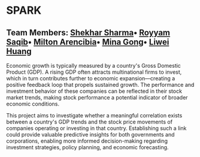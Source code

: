 # SPARK

**Team Members**:
[Shekhar Sharma](https://github.com/sshar1729/sshar1729)•
[Royyam Saqib]()•
[Milton Arencibia]()•
[Mina Gong]()•
[Liwei Huang]()
--

Economic growth is typically measured by a country's Gross Domestic Product (GDP). A rising GDP often attracts multinational firms to invest, which in turn contributes further to economic expansion—creating a positive feedback loop that propels sustained growth. The performance and investment behavior of these companies can be reflected in their stock market trends, making stock performance a potential indicator of broader economic conditions.

This project aims to investigate whether a meaningful correlation exists between a country's GDP trends and the stock price movements of companies operating or investing in that country. Establishing such a link could provide valuable predictive insights for both governments and corporations, enabling more informed decision-making regarding investment strategies, policy planning, and economic forecasting.
